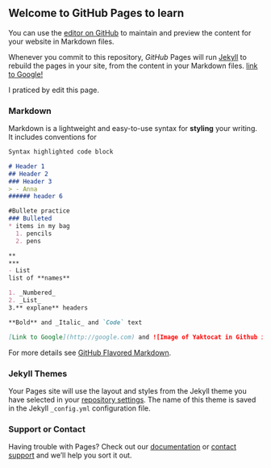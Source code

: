 ## Welcome to GitHub Pages to learn 

You can use the [editor on GitHub](https://github.com/stepandrew/stepandrew.github.io/edit/master/README.md) to maintain and preview the content for your website in Markdown files.

Whenever you commit to this repository, *GitHub* Pages will run [Jekyll](https://jekyllrb.com/) to rebuild the pages in your site, from the content in your Markdown files. [link to Google!](http://google.com)

I praticed by edit this page.

### Markdown ###

Markdown is a lightweight and easy-to-use syntax for **styling** your writing. It includes conventions for

```markdown
Syntax highlighted code block

# Header 1
## Header 2
### Header 3
> - Anna
###### header 6

#Bullete practice
### Bulleted
* items in my bag
  1. pencils
  2. pens

**
***
- List
list of **names**

1. _Numbered_
2. _List_
3.** explane** headers

**Bold** and _Italic_ and `Code` text

[Link to Google](http://google.com) and ![Image of Yaktocat in Github images](https://octodex.github.com/images/yaktocat.png)
```

For more details see [GitHub Flavored Markdown](https://guides.github.com/features/mastering-markdown/).

### Jekyll Themes

Your Pages site will use the layout and styles from the Jekyll theme you have selected in your [repository settings](https://github.com/stepandrew/stepandrew.github.io/settings). The name of this theme is saved in the Jekyll `_config.yml` configuration file.

### Support or Contact

Having trouble with Pages? Check out our [documentation](https://help.github.com/categories/github-pages-basics/) or [contact support](https://github.com/contact) and we’ll help you sort it out.
